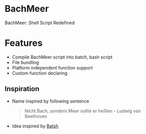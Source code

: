 # BachMeer

BachMeer: Shell Script Redefined

# Features

 * Compile BachMeer script into batch, bash script
 * File bundling
 * Platform independent function support
 * Custom function declaring

## Inspiration

 * Name inspired by following sentence
   > Nicht Bach, sondern Meer sollte er heißen - Ludwig van Beethoven
 * Idea inspired by [Batsh](https://github.com/BYVoid/Batsh)
